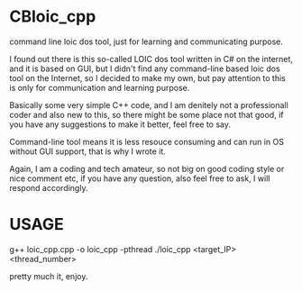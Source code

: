 # CBloic_cpp
command line loic dos tool, just for learning and communicating purpose.

I found out there is this so-called LOIC dos tool written in C# on the internet, and it is based on GUI,
but I didn't find any command-line based loic dos tool on the Internet, so I decided to make my own, but
pay attention to this is only for communication and learning purpose.

Basically some very simple C++ code, and I am denitely not a professionall coder and also new to this,
so there might be some place not that good, if you have any suggestions to make it better, feel free
to say. 

Command-line tool means it is less resouce consuming and can run in OS without GUI support, that is why
I wrote it.

Again, I am a coding and tech amateur, so not big on good coding style or nice comment etc, if you have
any question, also feel free to ask, I will respond accordingly.


# USAGE

g++ loic_cpp.cpp -o loic_cpp -pthread
./loic_cpp <target_IP> <thread_number> 

pretty much it, enjoy.
